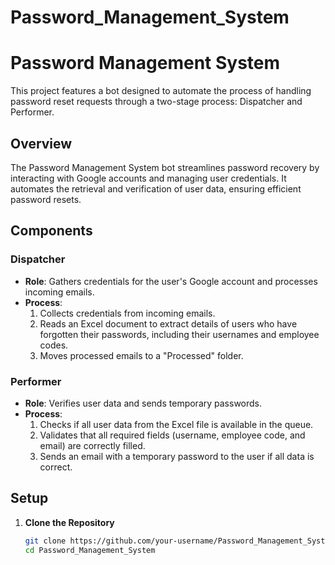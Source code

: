 # Password_Management_System
# Password Management System

This project features a bot designed to automate the process of handling password reset requests through a two-stage process: Dispatcher and Performer.

## Overview

The Password Management System bot streamlines password recovery by interacting with Google accounts and managing user credentials. It automates the retrieval and verification of user data, ensuring efficient password resets.

## Components

### Dispatcher

- **Role**: Gathers credentials for the user's Google account and processes incoming emails.
- **Process**:
  1. Collects credentials from incoming emails.
  2. Reads an Excel document to extract details of users who have forgotten their passwords, including their usernames and employee codes.
  3. Moves processed emails to a "Processed" folder.

### Performer

- **Role**: Verifies user data and sends temporary passwords.
- **Process**:
  1. Checks if all user data from the Excel file is available in the queue.
  2. Validates that all required fields (username, employee code, and email) are correctly filled.
  3. Sends an email with a temporary password to the user if all data is correct.

## Setup

1. **Clone the Repository**

   ```bash
   git clone https://github.com/your-username/Password_Management_System.git
   cd Password_Management_System
